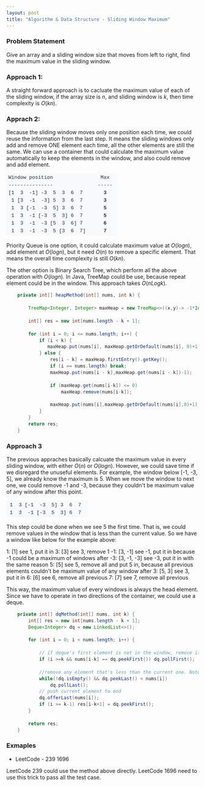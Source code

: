 ```yaml
---
layout: post
title: "Algorithm & Data Structure - Sliding Window Maximum"
---
```


### Problem Statement
 Give an array and a sliding window size that moves from left to right, find the maximum value in the sliding window. 

### Approach 1: 
 
 A straight forward approach is to cacluate the maximum value of each of the sliding window, if the array size is $n$, and sliding window is $k$, then time complexity is $O(kn)$. 

 ### Apprach 2:

  Because the sliding window moves only one position each time, we could reuse the information from the last step. It means the sliding windows only add and remove ONE element each time, all the other elements are still the same. We can use a container that could calculate the maximum value automatically to keep the elements in the window, and also could remove and add element. 
  
   ![Sliding-window](/images/slidingwindow.png)

  Priority Queue is one option, it could calculate maximum value at $O(logn)$, add element at $O(logn)$, but it need $O(n)$ to remove a specific element. That means the overall time complexity is still $O(kn)$. 

  The other option is Binary Search Tree, which perform all the above operation with $O(logn)$. In Java, TreeMap could be use, because repeat element could be in the window. This approach takes $O(nLogk)$. 

```java
    private int[] heapMethod(int[] nums, int k) {
        
        TreeMap<Integer, Integer> maxHeap = new TreeMap<>((x,y)-> -1*Integer.compare(x,y));
        
        int[] res = new int[nums.length - k + 1];
        
        for (int i = 0; i <= nums.length; i++) {
            if (i < k) {
               maxHeap.put(nums[i], maxHeap.getOrDefault(nums[i], 0)+1); 
            } else {
                res[i - k] = maxHeap.firstEntry().getKey();
                if (i == nums.length) break;
                maxHeap.put(nums[i - k],maxHeap.get(nums[i - k])-1);
                
                if (maxHeap.get(nums[i-k]) <= 0) 
                    maxHeap.remove(nums[i-k]);
                
                maxHeap.put(nums[i],maxHeap.getOrDefault(nums[i],0)+1);
            }
        }
        return res;
    }
```

### Approach 3

 The previous appraches basically calcuate the maximum value in every sliding window, with either $O(n)$ or $O(logn)$. However, we could save time if we disregard the unuseful elements. For example, the window below [-1, -3, 5], we already know the maximum is 5. When we move the window to next one, we could remove -1 and -3, because they couldn't be maximum value of any window after this point.
 
  ![DQ-Sliding-window](/images/DQ-window.png)

 This step could be done when we see 5 the first time. That is, we could remove values in the window that is less than the current value. So we have a window like below for the example above:

   1:  [1]                see 1, put it in
   3:  [3]                see 3, remove 1
  -1:  [3, -1]            see -1, put it in because -1 could be a maximum of windows after
  -3:  [3, -1, -3]        see -3, put it in with the same reason
   5:  [5]                see 5, remove all and put 5 in, because all previous elements couldn't be maximum value of any window after
   3:  [5, 3]             see 3, put it in
   6:  [6]                see 6, remove all previous
   7:  [7]                see 7, remove all previous

This way, the maximum value of every windows is always the head element. Since we have to operate in two directions of the container, we could use a deque.

```java
    private int[] dqMethod(int[] nums, int k) {
        int[] res = new int[nums.length - k + 1];
        Deque<Integer> dq = new LinkedList<>();
        
        for (int i = 0; i < nums.length; i++) {
            
            // if deque's first element is not in the window, remove it.
            if (i >=k && nums[i-k] == dq.peekFirst()) dq.pollFirst();    
            
            //remove any element that's less than the current one. Note it should compare and remove from backside, because the first element is the maximum element.
            while(!dq.isEmpty() && dq.peekLast() < nums[i])
                dq.pollLast();
            // push current element to end
            dq.offerLast(nums[i]);           
            if (i >= k-1) res[i-k+1] = dq.peekFirst();  
        }

        return res;
    }
```

### Exmaples
  
  * LeetCode - 239 1696

LeetCode 239 could use the method above directly. LeetCode 1696 need to use this trick to pass all the test case.